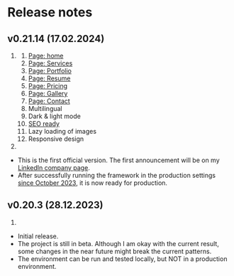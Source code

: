 # Release notes

## v0.21.14 (17.02.2024)
1. [](#features)
   1. [Page: home](https://tapmeppe.work/en/zyxw/)
   2. [Page: Services](https://tapmeppe.work/en/services)
   3. [Page: Portfolio](https://tapmeppe.work/en/portfolio)
   4. [Page: Resume](https://tapmeppe.work/en/resume)
   5. [Page: Pricing](https://tapmeppe.work/en/pricing)
   7. [Page: Gallery](https://tapmeppe.work/en/zyxw/gallery)
   6. [Page: Contact](https://tapmeppe.work/en/contact)
   7. Multilingual
   8. Dark & light mode
   9. [SEO ready](https://www.linkedin.com/posts/tapmeppework_tapmeppework-portfolio-lighthouse-check-activity-7123988782059544576-fZ5M)
   10. Lazy loading of images
   11. Responsive design
2. [](#misc)
  * This is the first official version. The first announcement will be on my [LinkedIn company page](https://www.linkedin.com/company/tapmeppework).
  * After successfully running the framework in the production settings [since October 2023](https://www.linkedin.com/posts/tapmeppework_tapmeppe-tapmeppework-website-activity-7115009574276878337-3048), it is now ready for production.

## v0.20.3 (28.12.2023)
1. [](#misc)
  * Initial release.
  * The project is still in beta. Although I am okay with the current result, some changes in the near future might break the current patterns.
  * The environment can be run and tested locally, but NOT in a production environment. 

